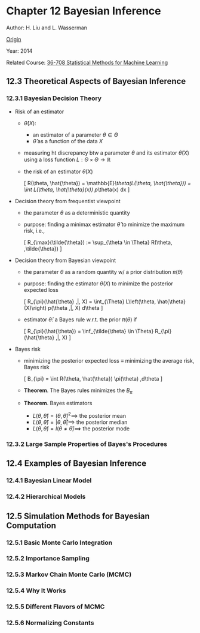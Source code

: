 # Chapter 12 Bayesian Inference


Author: H. Liu and L. Wasserman

[Origin](http://www.stat.cmu.edu/~larry/=sml/Bayes.pdf)

Year: 2014

Related Course: [36-708 Statistical Methods for Machine Learning](http://www.stat.cmu.edu/~larry/=sml/)


## 12.3 Theoretical Aspects of Bayesian Inference


### 12.3.1 Bayesian Decision Theory

+ Risk of an estimator
  + $\hat{\theta}(X)$:
    + an estimator of a parameter $\theta \in \Theta$
    + $\hat{\theta}$ as a function of the data $X$
  + measuring ht discrepancy btw a parameter $\theta$ and its estimator $\hat{\theta}(X)$ using a loss function $L: \Theta \times \Theta \to \mathbb{R}$
  + the risk of an estimator $\hat{\theta}(X)$

    \[ R(\theta, \hat{\theta}) = \mathbb{E}_\theta(L(\theta, \hat{\theta})) = \int L(\theta, \hat{\theta}(x)) p_\theta(x) dx \]

+ Decision theory from frequentist viewpoint
  + the parameter $\theta$ as a deterministic quantity
  + purpose: finding a minimax estimator $\hat{\theta}$ to minimize the maximum risk, i.e.,

    \[ R_{\max}(\tilde{\theta}) := \sup_{\theta \in \Theta} R(\theta, \,\tilde{\theta}) \]

+ Decision theory from Bayesian viewpoint
  + the parameter $\theta$ as a random quantity w/ a prior distribution $\pi(\theta)$
  + purpose: finding the estimator $\hat{\theta}(X)$ to minimize the posterior expected loss

    \[ R_{\pi}(\hat{\theta} \,|\, X) = \int_{\Theta} L\left(\theta, \hat{\theta}(X)\right) p(\theta \,|\, X) d\theta \]
  
  + estimator $\hat{\theta}$: a Bayes rule w.r.t. the prior $\pi(\theta)$ if

    \[ R_{\pi}(\hat{\theta}) = \inf_{\tilde{\theta} \in \Theta} R_{\pi}(\hat{\theta} \,|\, X) \]


+ Bayes risk
  + minimizing the posterior expected loss $\equiv$ minimizing the average risk, Bayes risk

    \[ B_{\pi} = \int R(\theta, \hat{\theta}) \pi(\theta) \,d\theta \]

  + __Theorem__. The Bayes rules minimizes the $B_\pi$

  + __Theorem__. Bayes estimators
    + $L(\theta, \hat{\theta}) = (\theta, \hat{\theta})^2 \implies$ the posterior mean
    + $L(\theta, \hat{\theta}) = |\theta, \hat{\theta}| \implies$ the posterior median
    + $L(\theta, \hat{\theta}) = I(\theta \neq \hat{\theta}) \implies$ the posterior mode



### 12.3.2 Large Sample Properties of Bayes's Procedures




## 12.4 Examples of Bayesian Inference

### 12.4.1 Bayesian Linear Model




### 12.4.2 Hierarchical Models





## 12.5 Simulation Methods for Bayesian Computation





### 12.5.1 Basic Monte Carlo Integration





### 12.5.2 Importance Sampling




### 12.5.3 Markov Chain Monte Carlo (MCMC)




### 12.5.4 Why It Works





### 12.5.5 Different Flavors of MCMC





### 12.5.6 Normalizing Constants







